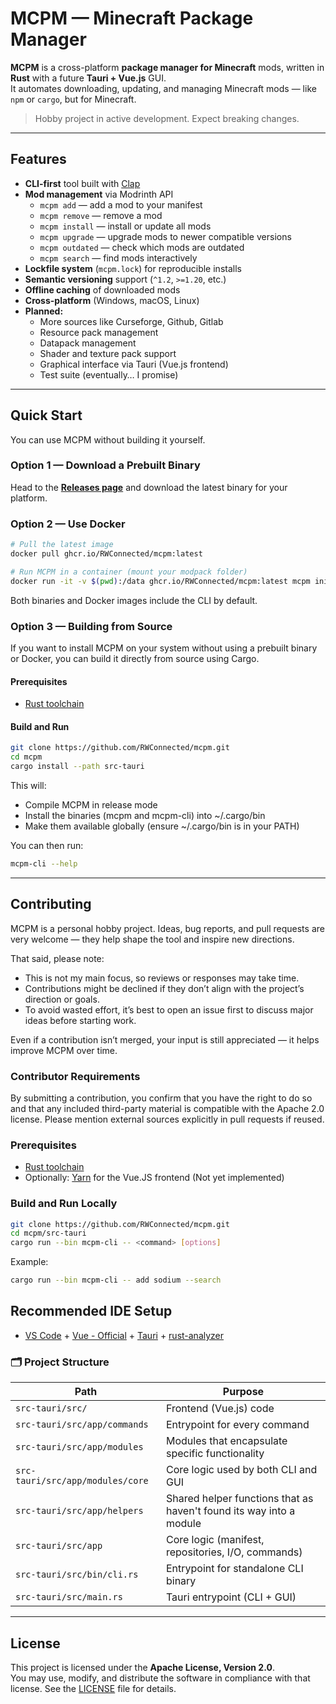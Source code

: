 
# MCPM — Minecraft Package Manager

**MCPM** is a cross-platform **package manager for Minecraft** mods, written in **Rust** with a future **Tauri + Vue.js** GUI.  
It automates downloading, updating, and managing Minecraft mods — like `npm` or `cargo`, but for Minecraft.

> Hobby project in active development. Expect breaking changes.

---

## Features

- **CLI-first** tool built with [Clap](https://github.com/clap-rs/clap)
- **Mod management** via Modrinth API  
  - `mcpm add` — add a mod to your manifest  
  - `mcpm remove` — remove a mod  
  - `mcpm install` — install or update all mods  
  - `mcpm upgrade` — upgrade mods to newer compatible versions  
  - `mcpm outdated` — check which mods are outdated  
  - `mcpm search` — find mods interactively
- **Lockfile system** (`mcpm.lock`) for reproducible installs
- **Semantic versioning** support (`^1.2`, `>=1.20`, etc.)
- **Offline caching** of downloaded mods
- **Cross-platform** (Windows, macOS, Linux)
- **Planned:**  
  - More sources like Curseforge, Github, Gitlab
  - Resource pack management  
  - Datapack management  
  - Shader and texture pack support  
  - Graphical interface via Tauri (Vue.js frontend)
  - Test suite (eventually… I promise)

---

## Quick Start

You can use MCPM without building it yourself.

### Option 1 — Download a Prebuilt Binary
Head to the [**Releases page**](../../releases) and download the latest binary for your platform.

### Option 2 — Use Docker

```bash
# Pull the latest image
docker pull ghcr.io/RWConnected/mcpm:latest

# Run MCPM in a container (mount your modpack folder)
docker run -it -v $(pwd):/data ghcr.io/RWConnected/mcpm:latest mcpm init
```

Both binaries and Docker images include the CLI by default.

### Option 3 — Building from Source

If you want to install MCPM on your system without using a prebuilt binary or Docker, you can build it directly from source using Cargo.

#### Prerequisites
- [Rust toolchain](https://rustup.rs/)

#### Build and Run

```bash
git clone https://github.com/RWConnected/mcpm.git
cd mcpm
cargo install --path src-tauri
```

This will:
- Compile MCPM in release mode
- Install the binaries (mcpm and mcpm-cli) into ~/.cargo/bin
- Make them available globally (ensure ~/.cargo/bin is in your PATH)

You can then run:

```bash
mcpm-cli --help
```

---

## Contributing

MCPM is a personal hobby project.
Ideas, bug reports, and pull requests are very welcome — they help shape the tool and inspire new directions.

That said, please note:
- This is not my main focus, so reviews or responses may take time.
- Contributions might be declined if they don’t align with the project’s direction or goals.
- To avoid wasted effort, it’s best to open an issue first to discuss major ideas before starting work.

Even if a contribution isn’t merged, your input is still appreciated — it helps improve MCPM over time.

### Contributor Requirements
By submitting a contribution, you confirm that you have the right to do so and that any included third-party material is compatible with the Apache 2.0 license.
Please mention external sources explicitly in pull requests if reused.

### Prerequisites
- [Rust toolchain](https://rustup.rs/)
- Optionally: [Yarn](https://yarnpkg.com/) for the Vue.JS frontend (Not yet implemented)

### Build and Run Locally

```bash
git clone https://github.com/RWConnected/mcpm.git
cd mcpm/src-tauri
cargo run --bin mcpm-cli -- <command> [options]
```

Example:
```bash
cargo run --bin mcpm-cli -- add sodium --search
```

## Recommended IDE Setup

- [VS Code](https://code.visualstudio.com/) + [Vue - Official](https://marketplace.visualstudio.com/items?itemName=Vue.volar) + [Tauri](https://marketplace.visualstudio.com/items?itemName=tauri-apps.tauri-vscode) + [rust-analyzer](https://marketplace.visualstudio.com/items?itemName=rust-lang.rust-analyzer)

### 🗂 Project Structure

| Path                             | Purpose                                                             |
|----------------------------------|---------------------------------------------------------------------|
| `src-tauri/src/`                 | Frontend (Vue.js) code                                              |
| `src-tauri/src/app/commands`     | Entrypoint for every command                                        |
| `src-tauri/src/app/modules`      | Modules that encapsulate specific functionality                     |
| `src-tauri/src/app/modules/core` | Core logic used by both CLI and GUI                                 |
| `src-tauri/src/app/helpers`      | Shared helper functions that as haven't found its way into a module |
| `src-tauri/src/app`              | Core logic (manifest, repositories, I/O, commands)                  |
| `src-tauri/src/bin/cli.rs`       | Entrypoint for standalone CLI binary                                |
| `src-tauri/src/main.rs`          | Tauri entrypoint (CLI + GUI)                                        |

---

## License

This project is licensed under the **Apache License, Version 2.0**.  
You may use, modify, and distribute the software in compliance with that license.
See the [LICENSE](./LICENSE) file for details.
